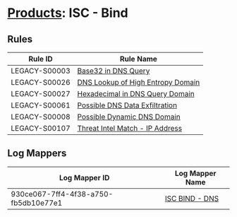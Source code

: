 # [Products](README.md): ISC - Bind

## Rules

|Rule ID|Rule Name|
|----|----|
|LEGACY-S00003|[Base32 in DNS Query](../rules/LEGACY-S00003.md)|
|LEGACY-S00026|[DNS Lookup of High Entropy Domain](../rules/LEGACY-S00026.md)|
|LEGACY-S00027|[Hexadecimal in DNS Query Domain](../rules/LEGACY-S00027.md)|
|LEGACY-S00061|[Possible DNS Data Exfiltration](../rules/LEGACY-S00061.md)|
|LEGACY-S00008|[Possible Dynamic DNS Domain](../rules/LEGACY-S00008.md)|
|LEGACY-S00107|[Threat Intel Match - IP Address](../rules/LEGACY-S00107.md)|


## Log Mappers

|Log Mapper ID|Log Mapper Name|
|----|----|
|930ce067-7ff4-4f38-a750-fb5db10e77e1|[ISC BIND - DNS](../mappings/930ce067-7ff4-4f38-a750-fb5db10e77e1.md)|


